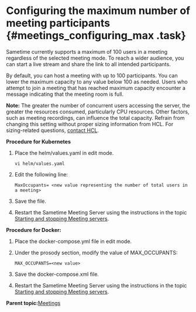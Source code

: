# Configuring the maximum number of meeting participants {#meetings_configuring_max .task}

Sametime currently supports a maximum of 100 users in a meeting regardless of the selected meeting mode. To reach a wider audience, you can start a live stream and share the link to all intended participants.

By default, you can host a meeting with up to 100 participants. You can lower the maximum capacity to any value below 100 as needed. Users who attempt to join a meeting that has reached maximum capacity encounter a message indicating that the meeting room is full.

**Note:** The greater the number of concurrent users accessing the server, the greater the resources consumed, particularly CPU resources. Other factors, such as meeting recordings, can influence the total capacity. Refrain from changing this setting without proper sizing information from HCL. For sizing-related questions, [contact HCL](https://voltsandbox.hcltechsw.com/volt-apps/anon/org/app/7fc42e3c-19f4-48df-87fc-09d0ac7c3296/launch/index.html?form=F_Form1).

**Procedure for Kubernetes**

1.  Place the helm/values.yaml in edit mode.

    ```
    vi helm/values.yaml 
    ```

2.  Edit the following line:

    ```
    MaxOccupants= <new value representing the number of total users in a meeting> 
    ```

3.  Save the file.
4.  Restart the Sametime Meeting Server using the instructions in the topic [Starting and stopping Meeting servers](starting_and_stopping_meeting_servers.md).

**Procedure for Docker:**

1.  Place the docker-compose.yml file in edit mode.
2.  Under the prosody section, modify the value of MAX\_OCCUPANTS:

    ```
    MAX_OCCUPANTS=<new value> 
    ```

3.  Save the docker-compose.xml file.
4.  Restart the Sametime Meeting Server using the instructions in the topic [Starting and stopping Meeting servers](starting_and_stopping_meeting_servers.md).

**Parent topic:**[Meetings](meetings_configuring.md)

